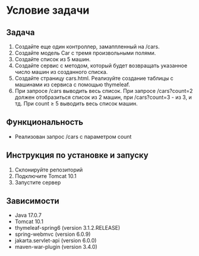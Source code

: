# Условие задачи

## Задача

1. Создайте еще один контроллер, замаппленный на /cars.
2. Создайте модель Car с тремя произвольными полями.
3. Создайте список из 5 машин.
4. Создайте сервис с методом, который будет возвращать указанное число машин из созданного списка.
5. Создайте страницу cars.html. Реализуйте создание таблицы с машинами из сервиса с помощью thymeleaf.
6. При запросе /cars выводить весь список. При запросе /cars?count=2 должен отобразиться список из 2 машин,
   при /cars?count=3 - из 3, и тд. При count ≥ 5 выводить весь список машин.

## Функциональность

- Реализован запрос /cars с параметром count

## Инструкция по установке и запуску

1. Склонируйте репозиторий
2. Подключите Tomcat 10.1
3. Запустите сервер

## Зависимости

- Java 17.0.7
- Tomcat 10.1
- thymeleaf-spring6 (version 3.1.2.RELEASE)
- spring-webmvc (version 6.0.9)
- jakarta.servlet-api (version 6.0.0)
- maven-war-plugin (version 3.4.0)